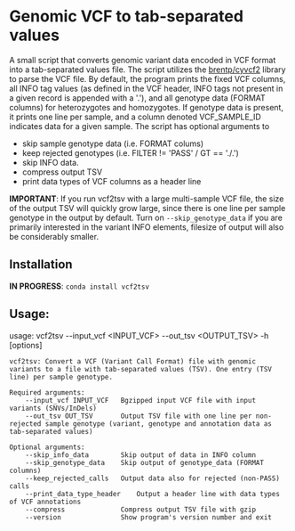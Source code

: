 # Genomic VCF to tab-separated values

A small script that converts genomic variant data encoded in VCF format into a tab-separated values file. The script utilizes the [brentp/cyvcf2](https://github.com/brentp/cyvcf2) library to parse the VCF file. By default, the program prints the fixed VCF columns, all INFO tag values (as defined in the VCF header, INFO tags not present in a given record is appended with a '.'), and all genotype data (FORMAT columns) for heterozygotes and homozygotes. If genotype data is present, it prints one line per sample, and a column denoted VCF\_SAMPLE_ID indicates data for a given sample. The script has optional arguments to

* skip sample genotype data (i.e. FORMAT colums)
* keep rejected genotypes (i.e. FILTER != 'PASS' / GT == './.')
* skip INFO data.
* compress output TSV
* print data types of VCF columns as a header line

__IMPORTANT__: If you run vcf2tsv with a large multi-sample VCF file, the size of the output TSV will quickly grow large, since there is one line per sample genotype in the output by default. Turn on `--skip_genotype_data` if you are primarily interested in the variant INFO elements, filesize of output will also be considerably smaller.

## Installation

**IN PROGRESS**:
`conda install vcf2tsv`

## Usage:

usage:
	vcf2tsv
	--input_vcf <INPUT_VCF>
	--out_tsv <OUTPUT_TSV>
	-h [options]

	vcf2tsv: Convert a VCF (Variant Call Format) file with genomic variants to a file with tab-separated values (TSV). One entry (TSV line) per sample genotype.

	Required arguments:
		--input_vcf INPUT_VCF	Bgzipped input VCF file with input variants (SNVs/InDels)
		--out_tsv OUT_TSV     	Output TSV file with one line per non-rejected sample genotype (variant, genotype and annotation data as tab-separated values)

	Optional arguments:
		--skip_info_data      	Skip output of data in INFO column
		--skip_genotype_data  	Skip output of genotype_data (FORMAT columns)
		--keep_rejected_calls	Output data also for rejected (non-PASS) calls
		--print_data_type_header	Output a header line with data types of VCF annotations
		--compress            	Compress output TSV file with gzip
		--version             	Show program's version number and exit
